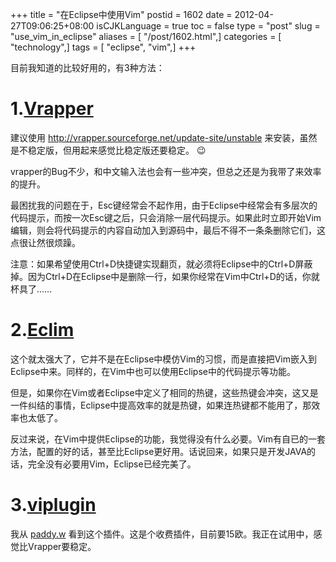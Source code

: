 +++
title = "在Eclipse中使用Vim"
postid = 1602
date = 2012-04-27T09:06:25+08:00
isCJKLanguage = true
toc = false
type = "post"
slug = "use_vim_in_eclipse"
aliases = [ "/post/1602.html",]
categories = [ "technology",]
tags = [ "eclipse", "vim",]
+++


目前我知道的比较好用的，有3种方法：

# 1.[Vrapper](http://vrapper.sourceforge.net/)

建议使用 <http://vrapper.sourceforge.net/update-site/unstable> 来安装，虽然是不稳定版，但用起来感觉比稳定版还要稳定。 :wink:

vrapper的Bug不少，和中文输入法也会有一些冲突，但总之还是为我带了来效率的提升。

最困扰我的问题在于，Esc键经常会不起作用，由于Eclipse中经常会有多层次的代码提示，而按一次Esc键之后，只会消除一层代码提示。如果此时立即开始Vim编辑，则会将代码提示的内容自动加入到源码中，最后不得不一条条删除它们，这点很让然很烦躁。

注意：如果希望使用Ctrl+D快捷键实现翻页，就必须将Eclipse中的Ctrl+D屏蔽掉。因为Ctrl+D在Eclipse中是删除一行，如果你经常在Vim中Ctrl+D的话，你就杯具了……<!--more-->

# 2.[Eclim](http://www.eclim.org/)

这个就太强大了，它并不是在Eclipse中模仿Vim的习惯，而是直接把Vim嵌入到Eclipse中来。同样的，在Vim中也可以使用Eclipse中的代码提示等功能。

但是，如果你在Vim或者Eclipse中定义了相同的热键，这些热键会冲突，这又是一件纠结的事情，Eclipse中提高效率的就是热键，如果连热键都不能用了，那效率也太低了。

反过来说，在Vim中提供Eclipse的功能，我觉得没有什么必要。Vim有自已的一套方法，配置的好的话，甚至比Eclipse更好用。话说回来，如果只是开发JAVA的话，完全没有必要用Vim，Eclipse已经完美了。

# 3.[viplugin](http://www.viplugin.com/)

我从 [paddy.w](http://paddy-w.iteye.com/blog/969366) 看到这个插件。这是个收费插件，目前要15欧。我正在试用中，感觉比Vrapper要稳定。 
